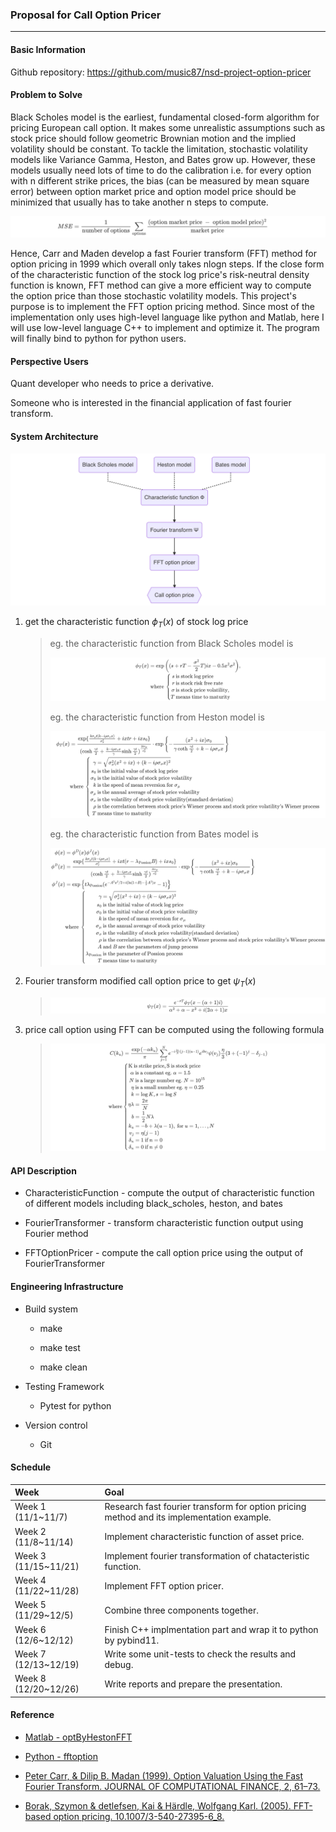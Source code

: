 ### Proposal for Call Option Pricer ###

---

#### Basic Information ####

Github repository: https://github.com/music87/nsd-project-option-pricer

#### Problem to Solve ####

Black Scholes model is the earliest, fundamental closed-form algorithm for pricing European call option. It makes some unrealistic assumptions such as stock price should follow geometric Brownian motion and the implied volatility should be constant. To tackle the limitation, stochastic volatility models like Variance Gamma, Heston, and Bates grow up. However, these models usually need lots of time to do the calibration i.e. for every option with n different strike prices, the bias (can be measured by mean square error) between option market price and option model price should be minimized that usually has to take another n steps to compute. 

<img src="proposal_image/calibration.png" alt="calibration"  />

Hence, Carr and Maden develop a fast Fourier transform (FFT) method for option pricing in 1999 which overall only takes nlog⁡n steps. If the close form of the characteristic function of the stock log price's risk-neutral density function is known, FFT method can give a more efficient way to compute the option price than those stochastic volatility models. This project's purpose is to implement the FFT option pricing method. Since most of the implementation only uses high-level language like python and Matlab, here I will use low-level language C++ to implement and optimize it. The program will finally bind to python for python users.

#### Perspective Users ####

Quant developer who needs to price a derivative.

Someone who is interested in the financial application of fast fourier transform.

#### System Architecture ####

<img src="proposal_image/system_architecture.png" alt="system_architecture"  />



1. get the characteristic function $\phi_T(x)$ of stock log price

   > eg. the characteristic function from Black Scholes model is 
   > 
   > <img src="proposal_image/characteristic_function_black_scholes.png" alt="characteristic_function_black_scholes"  />
   > 
   > eg. the characteristic function from Heston model is
   > 
   > ![characteristic_function_heston](proposal_image/characteristic_function_heston.png)
   > 
   > eg. the characteristic function from Bates model is
   > 
   > ![characteristic_function_bates](proposal_image/characteristic_function_bates.png)
   
2. Fourier transform modified call option price to get $\psi_T(x)$

   > <img src="proposal_image/Fourier_transform.png" alt="Fourier_transform"  />
   
3. price call option using FFT can be computed using the following formula

   > <img src="proposal_image/FFT_option_pricer.png" alt="FFT_option_pricer"  />
   
   

#### API Description ####

+ CharacteristicFunction - compute the output of characteristic function of different models including black_scholes, heston, and bates

+ FourierTransformer - transform characteristic function output using Fourier method

+ FFTOptionPricer - compute the call option price using the output of FourierTransformer

#### Engineering Infrastructure ####

+ Build system

  + make

  + make test

  + make clean

+ Testing Framework
  + Pytest for python

+ Version control
  + Git

#### Schedule ####

| Week                 | Goal                                                         |
| :------------------- | :----------------------------------------------------------- |
| Week 1 (11/1~11/7)   | Research fast fourier transform for option pricing method and its implementation example. |
| Week 2 (11/8~11/14)  | Implement characteristic function of asset price.            |
| Week 3 (11/15~11/21) | Implement fourier transformation of chatacteristic function. |
| Week 4 (11/22~11/28) | Implement FFT option pricer.                                 |
| Week 5 (11/29~12/5)  | Combine three components together.                           |
| Week 6 (12/6~12/12)  | Finish C++ implmentation part and wrap it to python by pybind11. |
| Week 7 (12/13~12/19) | Write some unit-tests to check the results and debug.        |
| Week 8 (12/20~12/26) | Write reports and prepare the presentation.                  |

#### Reference ####

+ [Matlab - optByHestonFFT](https://www.mathworks.com/help/fininst/optbyhestonfft.html#d123e191771)

+ [Python - fftoption](https://github.com/arraystream/fftoptionlib)

+ [Peter Carr, & Dilip B. Madan (1999). Option Valuation Using the Fast Fourier Transform. JOURNAL OF COMPUTATIONAL FINANCE, 2, 61–73.](https://engineering.nyu.edu/sites/default/files/2018-08/CarrMadan2_0.pdf) 

+ [Borak, Szymon & detlefsen, Kai & Härdle, Wolfgang Karl. (2005). FFT-based option pricing. 10.1007/3-540-27395-6_8.](https://www.econstor.eu/bitstream/10419/25030/1/496002368.PDF)


